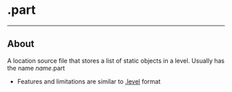 # .part

___

## About

A location source file that stores a list of static objects in a level. Usually has the name *name*.part

- Features and limitations are similar to [.level](dot-level.md) format
